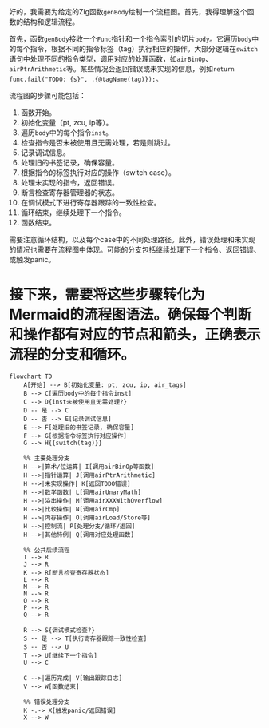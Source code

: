 好的，我需要为给定的Zig函数`genBody`绘制一个流程图。首先，我得理解这个函数的结构和逻辑流程。

首先，函数`genBody`接收一个`Func`指针和一个指令索引的切片`body`。它遍历`body`中的每个指令，根据不同的指令标签（tag）执行相应的操作。大部分逻辑在`switch`语句中处理不同的指令类型，调用对应的处理函数，如`airBinOp`、`airPtrArithmetic`等。某些情况会返回错误或未实现的信息，例如`return func.fail("TODO: {s}", .{@tagName(tag)});`。

流程图的步骤可能包括：

1. 函数开始。
2. 初始化变量（pt, zcu, ip等）。
3. 遍历`body`中的每个指令`inst`。
4. 检查指令是否未被使用且无需处理，若是则跳过。
5. 记录调试信息。
6. 处理旧的书签记录，确保容量。
7. 根据指令的标签执行对应的操作（switch case）。
8. 处理未实现的指令，返回错误。
9. 断言检查寄存器管理器的状态。
10. 在调试模式下进行寄存器跟踪的一致性检查。
11. 循环结束，继续处理下一个指令。
12. 函数结束。

需要注意循环结构，以及每个case中的不同处理路径。此外，错误处理和未实现的情况也需要在流程图中体现。可能的分支包括继续处理下一个指令、返回错误、或触发panic。

接下来，需要将这些步骤转化为Mermaid的流程图语法。确保每个判断和操作都有对应的节点和箭头，正确表示流程的分支和循环。
================================================
```mermaid
flowchart TD
    A[开始] --> B[初始化变量: pt, zcu, ip, air_tags]
    B --> C[遍历body中的每个指令inst]
    C --> D{inst未被使用且无需处理?}
    D -- 是 --> C
    D -- 否 --> E[记录调试信息]
    E --> F[处理旧的书签记录, 确保容量]
    F --> G[根据指令标签执行对应操作]
    G --> H{{switch(tag)}}
    
    %% 主要处理分支
    H -->|算术/位运算| I[调用airBinOp等函数]
    H -->|指针运算| J[调用airPtrArithmetic]
    H -->|未实现操作| K[返回TODO错误]
    H -->|数学函数| L[调用airUnaryMath]
    H -->|溢出操作| M[调用airXXXWithOverflow]
    H -->|比较操作| N[调用airCmp]
    H -->|内存操作| O[调用airLoad/Store等]
    H -->|控制流| P[处理分支/循环/返回]
    H -->|其他特例| Q[调用对应处理函数]
    
    %% 公共后续流程
    I --> R
    J --> R
    K --> R[断言检查寄存器状态]
    L --> R
    M --> R
    N --> R
    O --> R
    P --> R
    Q --> R
    
    R --> S{调试模式检查?}
    S -- 是 --> T[执行寄存器跟踪一致性检查]
    S -- 否 --> U
    T --> U[继续下一个指令]
    U --> C
    
    C -->|遍历完成| V[输出跟踪日志]
    V --> W[函数结束]
    
    %% 错误处理分支
    K -.-> X[触发panic/返回错误]
    X --> W
```